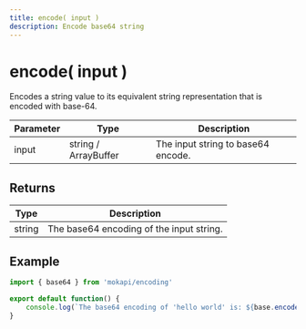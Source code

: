 ```yaml
---
title: encode( input )
description: Encode base64 string
---
```

# encode( input )

Encodes a string value to its equivalent string representation that is encoded with base-64.

| Parameter | Type                 | Description                                                     |
|-----------|----------------------|-----------------------------------------------------------------|
| input     | string / ArrayBuffer | The input string to base64 encode.                              |

## Returns

| Type    | Description                              |
|---------|------------------------------------------|
| string  | The base64 encoding of the input string. |

## Example

```javascript
import { base64 } from 'mokapi/encoding'

export default function() {
    console.log(`The base64 encoding of 'hello world' is: ${base.encode('hello world')}`)
}
```